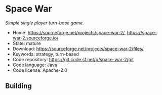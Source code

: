# Space War

_Simple single player turn-base game._

- Home: https://sourceforge.net/projects/space-war-2/, https://space-war-2.sourceforge.io/
- State: mature
- Download: https://sourceforge.net/projects/space-war-2/files/
- Keywords: strategy, turn-based
- Code repository: https://git.code.sf.net/p/space-war-2/git
- Code language: Java
- Code license: Apache-2.0

## Building

